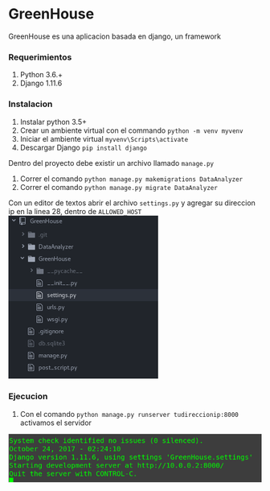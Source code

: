 # GreenHouse
GreenHouse es una aplicacion basada en django, un framework 

### Requerimientos

1. Python 3.6.+
1. Django 1.11.6

### Instalacion

1. Instalar python 3.5+
1. Crear un ambiente virtual con el commando `python -m venv myvenv`
1. Iniciar el ambiente virtual `myvenv\Scripts\activate`
1. Descargar Django `pip install django`

Dentro del proyecto debe existir un archivo llamado `manage.py`

1. Correr el comando `python manage.py makemigrations DataAnalyzer`
1. Correr el comando `python manage.py migrate DataAnalyzer`

Con un editor de textos abrir el archivo `settings.py` y agregar su direccion ip en la linea 28, dentro de `ALLOWED_HOST`
![Settings](/images/settings.png)

### Ejecucion

1. Con el comando `python manage.py runserver tudireccionip:8000` activamos el servidor

![Server running](/images/server.png)

